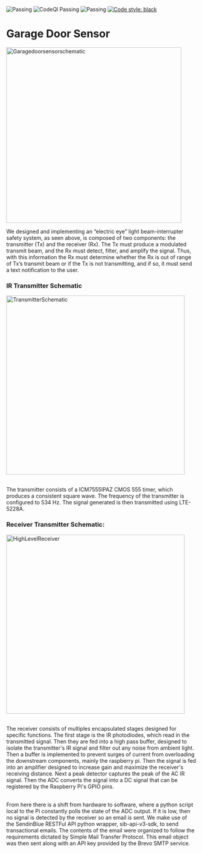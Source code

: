 ![Passing](https://github.com/matplotlib/matplotlib/workflows/Tests/badge.svg)
![CodeQl Passing](https://github.com/tesseract-ocr/tesseract/workflows/CodeQL/badge.svg)
![Passing](https://camo.githubusercontent.com/0029e047a1f03572a4cc1d1f390606028f57cf6faa8cfa2f999798920970c362/68747470733a2f2f63692e6170707665796f722e636f6d2f6170692f70726f6a656374732f7374617475732f6d69616830696b667366306a333831392f6272616e63682f6d61737465723f7376673d74727565)
[![Code style: black](https://img.shields.io/badge/code%20style-black-000000.svg)](https://github.com/psf/black)


# Garage Door Sensor
<img width="464" alt="Garagedoorsensorschematic" src="https://github.com/anshuljg07/IR-Receiver/assets/72891464/67b5e9da-26fd-42bc-997e-31ac303c53f3">
<p>
We designed and implementing an “electric eye” light beam-interrupter safety system, as seen above, is composed of two components: the transmitter (Tx) and the receiver (Rx). The Tx must produce a modulated transmit beam, and the Rx must detect, filter, and amplify the signal. Thus, with this information the Rx must determine whether the Rx is out of range of Tx’s transmit beam or if the Tx is not transmitting, and if so, it must send a text notification to the user.
</p>

### IR Transmitter Schematic
<img width="473" alt="TransmitterSchematic" src="https://github.com/anshuljg07/IR-Receiver/assets/72891464/74857232-7b41-4956-a258-968069bbe362">
<p>
<br />
The transmitter consists of a ICM7555IPAZ CMOS 555 timer, which produces a consistent square wave. The frequency of the transmitter is configured to 534 Hz. The signal generated is then transmitted using LTE-5228A.
  
</p>


### Receiver Transmitter Schematic:
<img width="473" alt="HighLevelReceiver" src="https://github.com/anshuljg07/IR-Receiver/assets/72891464/f835b47b-066d-4c5e-9eb2-ca894d4afe44">
<p>
  <br />
The receiver consists of multiples encapsulated stages designed for specific functions. The first stage is the IR photodiodes, which read in the transmitted signal. Then they are fed into a high pass buffer, designed to isolate the transmitter's IR signal and filter out any noise from ambient light. Then a buffer is implemented to prevent surges of current from overloading the downstream components, mainly the raspberry pi. Then the signal is fed into an amplifier designed to increase gain and maximize the receiver's receiving distance. Next a peak detector captures the peak of the AC IR signal. Then the ADC converts the signal into a DC signal that can be registered by the Raspberry Pi's GPIO pins. 
</p>
<p>
  <br />
From here there is a shift from hardware to software, where a python script local to the Pi constantly polls the state of the ADC output. If it is low, then no signal is detected by the receiver so an email is sent. We make use of the SendinBlue RESTFul API python wrapper, sib-api-v3-sdk, to send transactional emails. The contents of the email were organized to follow the requirements dictated by Simple Mail Transfer Protocol. This email object was then sent along with an API key provided by the Brevo SMTP service.
</p>
